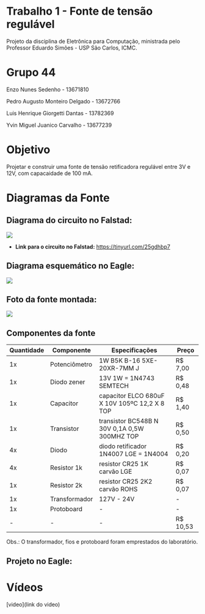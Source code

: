 # Trabalho 1 - Fonte de tensão regulável
Projeto da disciplina de Eletrônica para Computação, ministrada pelo Professor Eduardo Simões - USP São Carlos, ICMC.

# Grupo 44
Enzo Nunes Sedenho - 13671810

Pedro Augusto Monteiro Delgado - 13672766

Luis Henrique Giorgetti Dantas - 13782369

Yvin Miguel Juanico Carvalho - 13677239

# Objetivo
Projetar e construir uma fonte de tensão retificadora regulável entre 3V e 12V, com capacaidade de 100 mA.  

# Diagramas da Fonte


## Diagrama do circuito no Falstad:

<img src="https://i.imgur.com/sxx5Zxy.png">

* **Link para o circuito no Falstad:** https://tinyurl.com/25gdhbp7


## Diagrama esquemático no Eagle:

<img src="https://i.imgur.com/pnylql7.jpg">


## Foto da fonte montada:

<img src="https://i.imgur.com/qI4lcMk.jpg">


## Componentes da fonte

|  Quantidade  |  Componente  |  Especificações  |  Preço  |
|---|---|---|---|
| 1x | Potenciômetro | 1W B5K B-16 5XE-20XR-7MM J | R$ 7,00 |
| 1x | Diodo zener | 13V 1W = 1N4743 SEMTECH | R$ 0,48 |
| 1x | Capacitor | capacitor ELCO 680uF X 10V 105ºC 12,2 X 8 TOP | R$ 1,40 |
| 1x | Transistor | transistor BC548B N 30V 0,1A 0,5W 300MHZ TOP | R$ 0,50 |
| 4x | Diodo | diodo retificador 1N4007 LGE = 1N4004 | R$ 0,20 |
| 4x | Resistor 1k | resistor CR25 1K carvão LGE | R$ 0,07 |
| 1x | Resistor 2k | resistor CR25 2K2 carvão ROHS | R$ 0,07 |
| 1x | Transformador | 127V - 24V | - |
| 1x | Protoboard | - | - |
| - | - | - | R$ 10,53 |

Obs.: O transformador, fios e protoboard foram emprestados do laboratório.

## Projeto no Eagle: 

# Vídeos 
[video](link do video)
